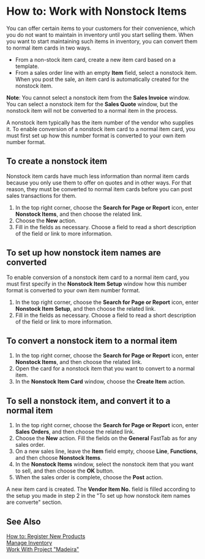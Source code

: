 <properties
                pageTitle="How to: Work with Nonstock Items| Project “Madeira”"
                description="Describes how to trade items that are not maintained in inventory"
                services="project-madeira"
                documentationCenter=""
                authors="SorenGP"
/>
<tags
    ms.service="project-madeira"
    ms.topic="article"
    ms.devlang="na"
    ms.tgt_pltfrm="na"
    ms.workload="na"
    ms.date="08/19/2016"
    ms.author="SorenGP" />

# How to: Work with Nonstock Items
You can offer certain items to your customers for their convenience, which you do not want to maintain in inventory until you start selling them. When you want to start maintaining such items in inventory, you can convert them to normal item cards in two ways.

- From a non-stock item card, create a new item card based on a template.
- From a sales order line with an empty **Item** field, select a nonstock item. When you post the sale, an item card is automatically created for the nonstock item.

**Note**: You cannot select a nonstock item from the **Sales Invoice** window. You can select a nonstock item for the **Sales Quote** window, but the nonstock item will not be converted to a normal item in the process.

A nonstock item typically has the item number of the vendor who supplies it. To enable conversion of a nonstock item card to a normal item card, you must first set up how this number format is converted to your own item number format.   

## To create a nonstock item
Nonstock item cards have much less information than normal item cards because you only use them to offer on quotes and in other ways. For that reason, they must be converted to normal item cards before you can post sales transactions for them.
 
1. In the top right corner, choose the **Search for Page or Report** icon, enter **Nonstock Items**, and then choose the related link.
2. Choose the **New** action.
2. Fill in the fields as necessary. Choose a field to read a short description of the field or link to more information.

## To set up how nonstock item names are converted  
To enable conversion of a nonstock item card to a normal item card, you must first specify in the **Nonstock Item Setup** window how this number format is converted to your own item number format.

1. In the top right corner, choose the **Search for Page or Report** icon, enter **Nonstock Item Setup**, and then choose the related link.
2. Fill in the fields as necessary. Choose a field to read a short description of the field or link to more information.

## To convert a nonstock item to a normal item
1. In the top right corner, choose the **Search for Page or Report** icon, enter **Nonstock Items**, and then choose the related link.
2. Open the card for a nonstock item that you want to convert to a normal item.
3. In the **Nonstock Item Card** window, choose the **Create Item** action.

## To sell a nonstock item, and convert it to a normal item
1. In the top right corner, choose the **Search for Page or Report** icon, enter **Sales Orders**, and then choose the related link.
2. Choose the **New** action. Fill the fields on the **General** FastTab as for any sales order. 
3. On a new sales line, leave the **Item** field empty, choose **Line**, **Functions**, and then choose **Nonstock Items**.
4. In the **Nonstock Items** window, select the nonstock item that you want to sell, and then choose the **OK** button.
4. When the sales order is complete, choose the **Post** action. 

A new item card is created. The **Vendor Item No.** field is filled according to the setup you made in step 2 in the "To set up how nonstock item names are converte" section.
 
## See Also
[How to: Register New Products](inventory-how-register-new-products.md)  
[Manage Inventory](inventory-manage-inventory.md)  
[Work With Project "Madeira"](ui-work-product.md)